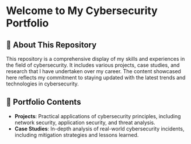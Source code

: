 
# Welcome to My Cybersecurity Portfolio

## 🔐 About This Repository

This repository is a comprehensive display of my skills and experiences in the field of cybersecurity. It includes various projects, case studies, and research that I have undertaken over my career. The content showcased here reflects my commitment to staying updated with the latest trends and technologies in cybersecurity.

## 📂 Portfolio Contents

- **Projects**: Practical applications of cybersecurity principles, including network security, application security, and threat analysis.
- **Case Studies**: In-depth analysis of real-world cybersecurity incidents, including mitigation strategies and lessons learned.
